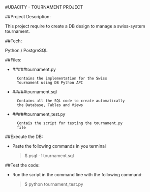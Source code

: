 
#UDACITY - TOURNAMENT PROJECT

##Project Description:

This project require to create a DB design to manage a swiss-system tournament.

##Tech:

Python / PostgreSQL

##Files:

- #####tournament.py

        Contains the implementation for the Swiss
        Tournament using DB Python API
        
- #####tournament.sql

        Contains all the SQL code to create automatically 
        the Database, Tables and Views

        
- #####tournament_test.py

        Contais the script for testing the tournament.py 
        file 
        
##Execute the DB:  

- Paste the following commands in you terminal
    
    > $ psql -f tournament.sql

##Test the code:
    
- Run the script in the command line with the following command:

    > $ python tournament_test.py



